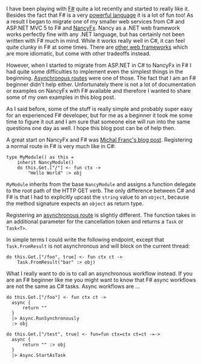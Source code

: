 ﻿<!--
    Published: 2016-03-30 21:01
    Author: Dustin Moris Gorski
    Title: Asynchronous F# workflows with NancyFx
    Tags: nancyfx fsharp async
-->
I have been playing with [F#](http://fsharp.org/) quite a lot recently and started to really like it. Besides the fact that F# is a very [powerful language](https://fsharpforfunandprofit.com/posts/why-use-fsharp-intro/) it is a lot of fun too! As a result I began to migrate one of my smaller web services from C# and ASP.NET MVC 5 to F# and [NancyFx](http://nancyfx.org/). Nancy as a .NET web framework works perfectly fine with any .NET language, but has certainly not been written with F# much in mind. While it works really well in C#, it can feel quite clunky in F# at some times. There are [other web frameworks](https://suave.io/) which are more idiomatic, but come with other tradeoffs instead.

However, when I started to migrate from ASP.NET in C# to NancyFx in F# I had quite some difficulties to implement even the simplest things in the beginning. [Asynchronous routes]() were one of those. The fact that I am an F# beginner didn't help either. Unfortunately there is not a lot of documentation or examples on NancyFx with F# available and therefore I wanted to share some of my own examples in this blog post.

As I said before, some of the stuff is really simple and probably super easy for an experienced F# developer, but for me as a beginner it took me some time to figure it out and I am sure that someone else will run into the same questions one day as well. I hope this blog post can be of help then.

A great start on NancyFx and F# was [Michal Franc's blog post](http://www.mfranc.com/blog/f-and-nancy-beyond-hello-world/). Registering a normal route in F# is very much like in C#:

<pre><code>type MyModule() as this =
    inherit NancyModule()
    do this.Get.["/"] &lt;- fun ctx -&gt; 
        "Hello World" :&gt; obj</code></pre>

`MyModule` inherits from the base `NancyModule` and assigns a function delegate to the root path of the HTTP GET verb. The only difference between C# and F# is that I had to explicitly upcast the `string` value to an `object`, because the method signature expects an `object` as return type.

Registering an [asynchronous route]() is slightly different. The function takes in an additional parameter for the cancellation token and returns a `Task` or `Task<T>`.

In simple terms I could write the following endpoint, except that `Task.FromResult` is not asynchronous and will block on the current thread:

<pre><code>do this.Get.["/foo", true] &lt;- fun ctx ct -&gt;
    Task.FromResult("bar" :&gt; obj)</code></pre>

What I really want to do is to call an asynchronous workflow instead. If you are an F# beginner like me you might want to know that F# async workflows are not the same as C# tasks. Async workflows are ...


<pre><code>do this.Get.["/foo"] &lt;- fun ctx ct -&gt;
  async {
      return ""
  }
  |> Async.RunSynchronously
  :> obj</-></code></pre>

<pre><code>do this.Get.["/test", true] <- fun=fun ctx=ctx ct=ct -=->
  async {
      return "" :> obj
  }
  |> Async.StartAsTask</-></code></pre>
